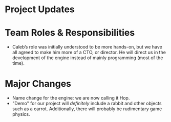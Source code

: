 # Project Updates
# Team Roles & Responsibilities
- Caleb’s role was initially understood to be more hands-on, but we have all agreed to make him more of a CTO, or director. He will direct us in the development of the engine instead of mainly programming (most of the time).

# Major Changes
- Name change for the engine: we are now calling it Hop.
- "Demo" for our project will _definitely_ include a rabbit and other objects such as a carrot. Additionally, there will probably be rudimentary game physics.

